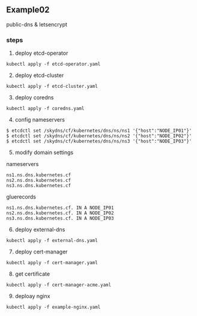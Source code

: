 ## Example02

public-dns & letsencrypt

### steps

1. deploy etcd-operator
```
kubectl apply -f etcd-operator.yaml
```

2. deploy etcd-cluster
```
kubectl apply -f etcd-cluster.yaml
```

3. deploy coredns
```
kubectl apply -f coredns.yaml
```

4. config nameservers
```
$ etcdctl set /skydns/cf/kubernetes/dns/ns/ns1 '{"host":"NODE_IP01"}'
$ etcdctl set /skydns/cf/kubernetes/dns/ns/ns2 '{"host":"NODE_IP02"}'
$ etcdctl set /skydns/cf/kubernetes/dns/ns/ns3 '{"host":"NODE_IP03"}'
```

5. modify domain settings

nameservers
```
ns1.ns.dns.kubernetes.cf
ns2.ns.dns.kubernetes.cf
ns3.ns.dns.kubernetes.cf
```

gluerecords
```
ns1.ns.dns.kubernetes.cf. IN A NODE_IP01
ns2.ns.dns.kubernetes.cf. IN A NODE_IP02
ns3.ns.dns.kubernetes.cf. IN A NODE_IP03
```

6. deploy external-dns
```
kubectl apply -f external-dns.yaml
```

7. deploy cert-manager
```
kubectl apply -f cert-manager.yaml
```

8. get certificate
```
kubectl apply -f cert-manager-acme.yaml
```

9. deploay nginx
```
kubectl apply -f example-nginx.yaml
```
